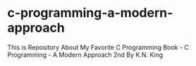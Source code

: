 # c-programming-a-modern-approach
This is Repository  About  My Favorite C Programming Book - C Programming - A Modern Approach 2nd By K.N. King
